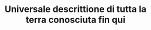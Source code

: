 ---
label: g.1
title: Universale descrittione di tutta la terra conosciuta fin qui
layout: entry
presentation: side-by-side
order: 141
object:
  - id: 8
---